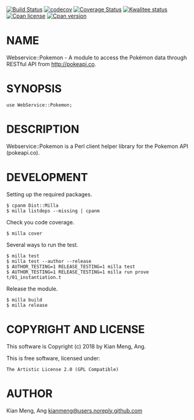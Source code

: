 [![Build Status](https://travis-ci.org/kianmeng/webservice-pokemon.svg?branch=master)](https://travis-ci.org/kianmeng/webservice-pokemon)
[![codecov](https://codecov.io/gh/kianmeng/webservice-pokemon/branch/master/graph/badge.svg)](https://codecov.io/gh/kianmeng/webservice-pokemon)
[![Coverage Status](https://coveralls.io/repos/kianmeng/webservice-pokemon/badge.svg?branch=master)](https://coveralls.io/r/kianmeng/webservice-pokemon?branch=master)
[![Kwalitee status](http://cpants.cpanauthors.org/dist/WebService-Pokemon.png)](http://cpants.charsbar.org/dist/overview/WebService-Pokemon)
[![Cpan license](https://img.shields.io/cpan/l/WebService-Pokemon.svg)](https://metacpan.org/release/WebService-Pokemon)
[![Cpan version](https://img.shields.io/cpan/v/WebService-Pokemon.svg)](https://metacpan.org/release/WebService-Pokemon)

# NAME

Webservice::Pokemon - A module to access the Pokémon data through RESTful API
from http://pokeapi.co.

# SYNOPSIS

    use WebService::Pokemon;

# DESCRIPTION

Webservice::Pokemon is a Perl client helper library for the Pokemon API (pokeapi.co).

# DEVELOPMENT

Setting up the required packages.

    $ cpanm Dist::Milla
    $ milla listdeps --missing | cpanm

Check you code coverage.

    $ milla cover

Several ways to run the test.

    $ milla test
    $ milla test --author --release
    $ AUTHOR_TESTING=1 RELEASE_TESTING=1 milla test
    $ AUTHOR_TESTING=1 RELEASE_TESTING=1 milla run prove t/01_instantiation.t

Release the module.

    $ milla build
    $ milla release

# COPYRIGHT AND LICENSE

This software is Copyright (c) 2018 by Kian Meng, Ang.

This is free software, licensed under:

    The Artistic License 2.0 (GPL Compatible)

# AUTHOR

Kian Meng, Ang <kianmeng@users.noreply.github.com>
